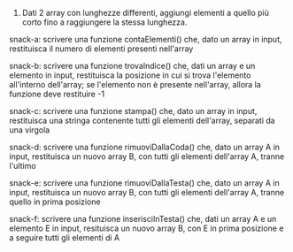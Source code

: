 1) Dati 2 array con lunghezze differenti, aggiungi elementi a quello più corto fino a raggiungere la stessa lunghezza.

snack-a: scrivere una funzione contaElementi() che, dato un array in input, restituisca il numero di elementi presenti nell'array

snack-b: scrivere una funzione trovaIndice() che, dati un array e un elemento in input, restituisca la posizione in cui si trova l'elemento all'interno dell'array; se l'elemento non è presente nell'array, allora la funzione deve restituire -1

snack-c: scrivere una funzione stampa() che, dato un array in input, restituisca una stringa contenente tutti gli elementi dell'array, separati da una virgola

snack-d: scrivere una funzione rimuoviDallaCoda() che, dato un array A in input, restituisca un nuovo array B, con tutti gli elementi dell'array A, tranne l'ultimo

snack-e: scrivere una funzione rimuoviDallaTesta() che, dato un array A in input, restituisca un nuovo array B, con tutti gli elementi dell'array A, tranne quello in prima posizione

snack-f: scrivere una funzione inserisciInTesta() che, dati un array A e un elemento E in input, resituisca un nuovo array B, con E in prima posizione e a seguire tutti gli elementi di A